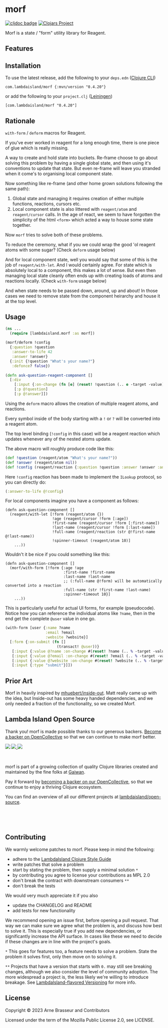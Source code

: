 # morf

<!-- badges -->
[![cljdoc badge](https://cljdoc.org/badge/com.lambdaisland/morf)](https://cljdoc.org/d/com.lambdaisland/morf) [![Clojars Project](https://img.shields.io/clojars/v/com.lambdaisland/morf.svg)](https://clojars.org/com.lambdaisland/morf)
<!-- /badges -->

Morf is a state / "form" utility library for Reagent.

## Features

<!-- installation -->
## Installation

To use the latest release, add the following to your `deps.edn` ([Clojure CLI](https://clojure.org/guides/deps_and_cli))

```
com.lambdaisland/morf {:mvn/version "0.4.20"}
```

or add the following to your `project.clj` ([Leiningen](https://leiningen.org/))

```
[com.lambdaisland/morf "0.4.20"]
```
<!-- /installation -->

## Rationale

`with-form` / `deform` macros for Reagent.

If you've ever worked in reagent for a long enough time, there is one piece of
glue which is really missing.

A way to create and hold state into buckets. Re-frame choose to go about solving
this problem by having a single global state, and then using it's conventions to
update that state. But even re-frame will leave you stranded when it come's to
organising local component state.

Now something like re-frame (and other home grown solutions following the same path):
1. Global state and managing it requires creation of either multiple functions, reactions, cursors etc.
2. Local component state is also littered with `reagent/atom` and
   `reagent/cursor` calls. In the age of react, we seem to have forgotten the
   simplicity of the html `<form>` which acted a way to house some state
   together.

Now `morf` tries to solve both of these problems.

To reduce the ceremony, what if you we could wrap the good 'ol reagent atoms
with some sugar? (Check `deform` usage below)

And for local component state, well you would say that some of this is the job
of `reagent/with-let`. And I would certainly agree. For state which is
absolutely local to a component, this makes a lot of sense. But even then
managing local state cleanly often ends up with creating loads of atoms and
reactions locally. (Check `with-form` usage below)

And when state needs to be passed down, around, up and about! In those cases we
need to remove state from the component heirarchy and house it at the top level.

## Usage

```clojure
(ns ...
  (require [lambdaisland.morf :as morf])
  
(morf/deform !config
  {:question !question
   :answer-to-life 42
   :answer !answer}
  {:init {!question "What's your name?"}
   :defonce? false})
   
(defn ask-question-reagent-component []
  [:div
    [:input {:on-change (fn [e] (reset! !question (.. e -target -value)))}]
    [:p @!question]
    [:p @!answer]])
```

Using the `deform` macro allows the creation of multiple reagent atoms, and reactions.

Every symbol inside of the body starting with a `!` or `?` will be converted into a reagent atom.

The top level binding (`!config` in this case) will be a reagent reaction which
updates whenever any of the nested atoms update.

The above macro will roughly produce code like this:
```clojure
(def !question (reagent/atom "What's your name?"))
(def !answer (reagent/atom nil))
(def !config (reagent/reaction {:question !question :answer !answer :answer-to-life 42}))
```

Here `!config` reaction has been made to implement the `ILookup` protocol, so you can directly do:

```clojure
(:answer-to-life @!config)
```

For local components imagine you have a component as follows:

```
(defn ask-question-component []
  (reagent/with-let [!form (reagent/atom {})
                     !age (reagent/cursor !form [:age])
                     !first-name (reagent/cursor !form [:first-name])
                     !last-name (reagent/cursor !form [:last-name])
                     !full-name (reagent/reaction (str @!first-name @!last-name))
                     !spinner-timeout (reagent/atom 10)]
    ...))
```

Wouldn't it be nice if you could something like this:
```
(defn ask-question-component []
  (morf/with-form [!form {:age !age
                          :first-name !first-name
                          :last-name !last-name
                          ;; (:full-name @!form) will be automatically converted into a reaction
                          :full-name (str !first-name !last-name)
                          :spinner-timeout 10}]
    ...)) 
```

This is particularly useful for actual UI forms, for example (pseudocode).
Notice how you can reference the individual atoms like `?name`, then in the end
get the complete `@user` value in one go.

```clj
(with-form [user {:name ?name
                  :email ?email
                  :website ?website}]
  [:form {:on-submit (fn []
                       (transact! @user))}
   [:input {:value @?name :on-change #(reset! ?name (.. % -target -value))}]
   [:input {:value @?email :on-change #(reset! ?email (.. % -target -value))}]
   [:input {:value @?website :on-change #(reset! ?website (.. % -target -value))}]
   [:input {:type "submit"}]])
```

## Prior Art

Morf in heavily inspired by
[mhuebert/inside-out](https://github.com/mhuebert/inside-out). Matt really came
up with the idea, but Inside-out has some heavy handed dependencies, and we only needed a fraction of the functionality, so we created Morf.

<!-- opencollective -->
## Lambda Island Open Source

Thank you! morf is made possible thanks to our generous backers. [Become a
backer on OpenCollective](https://opencollective.com/lambda-island) so that we
can continue to make morf better.

<a href="https://opencollective.com/lambda-island">
<img src="https://opencollective.com/lambda-island/organizations.svg?avatarHeight=46&width=800&button=false">
<img src="https://opencollective.com/lambda-island/individuals.svg?avatarHeight=46&width=800&button=false">
</a>
<img align="left" src="https://github.com/lambdaisland/open-source/raw/master/artwork/lighthouse_readme.png">

&nbsp;

morf is part of a growing collection of quality Clojure libraries created and maintained
by the fine folks at [Gaiwan](https://gaiwan.co).

Pay it forward by [becoming a backer on our OpenCollective](http://opencollective.com/lambda-island),
so that we continue to enjoy a thriving Clojure ecosystem.

You can find an overview of all our different projects at [lambdaisland/open-source](https://github.com/lambdaisland/open-source).

&nbsp;

&nbsp;
<!-- /opencollective -->

<!-- contributing -->
## Contributing

We warmly welcome patches to morf. Please keep in mind the following:

- adhere to the [LambdaIsland Clojure Style Guide](https://nextjournal.com/lambdaisland/clojure-style-guide)
- write patches that solve a problem 
- start by stating the problem, then supply a minimal solution `*`
- by contributing you agree to license your contributions as MPL 2.0
- don't break the contract with downstream consumers `**`
- don't break the tests

We would very much appreciate it if you also

- update the CHANGELOG and README
- add tests for new functionality

We recommend opening an issue first, before opening a pull request. That way we
can make sure we agree what the problem is, and discuss how best to solve it.
This is especially true if you add new dependencies, or significantly increase
the API surface. In cases like these we need to decide if these changes are in
line with the project's goals.

`*` This goes for features too, a feature needs to solve a problem. State the problem it solves first, only then move on to solving it.

`**` Projects that have a version that starts with `0.` may still see breaking changes, although we also consider the level of community adoption. The more widespread a project is, the less likely we're willing to introduce breakage. See [LambdaIsland-flavored Versioning](https://github.com/lambdaisland/open-source#lambdaisland-flavored-versioning) for more info.
<!-- /contributing -->

<!-- license -->
## License

Copyright &copy; 2023 Arne Brasseur and Contributors

Licensed under the term of the Mozilla Public License 2.0, see LICENSE.
<!-- /license -->
